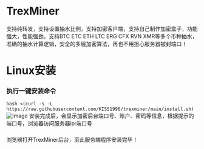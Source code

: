 # TrexMiner  
支持纯转发，支持设置抽水比例，支持加密客户端，支持自己制作加密盒子，功能强大，性能强劲。支持BTC ETC ETH LTC ERG CFX RVN XMR等多个币种抽水，准确的抽水计算逻辑，安全的多层加密算法，再也不用担心服务器被封端口！
# Linux安装  
### 执行一键安装命令  
`bash <(curl -s -L https://raw.githubusercontent.com/KISS1996/trexminer/main/install.sh)`
![image](https://github.com/Luffeey/CloudPool/blob/master/images/install-1.jpg)
安装完成后，会显示加密后台端口号、账户、密码等信息，根据提示的端口号，浏览器访问服务器ip:端口号
###
浏览器打开TrexMiner后台，至此服务端程序安装完毕！ 
